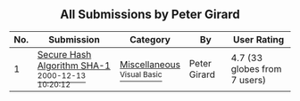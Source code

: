 ﻿<div align="center">

## All Submissions by Peter Girard

</div>

No.  | Submission | Category | By   | User Rating
---- | ---------- | -------- | ---- | -----------
1 | [Secure Hash Algorithm SHA\-1<br /><sup>2000-12-13 10:20:12</sup>](https://github.com/Planet-Source-Code/peter-girard-secure-hash-algorithm-sha-1__1-13565) | [Miscellaneous<br /><sup>Visual Basic</sup>](../ByCategory/miscellaneous__1-1.md) | Peter Girard | 4.7 (33 globes from 7 users)
